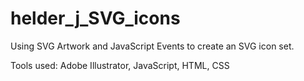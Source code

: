 # helder_j_SVG_icons

Using SVG Artwork and JavaScript Events to create an SVG icon set.

Tools used: Adobe Illustrator, JavaScript, HTML, CSS
